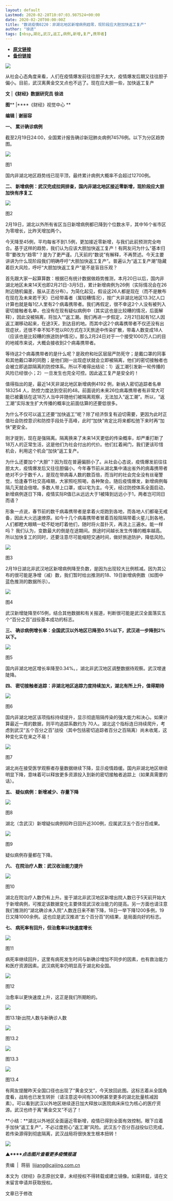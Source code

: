 ```yaml
---
layout: default
Lastmod: 2020-02-28T10:07:03.987524+00:00
date: 2020-02-20T00:00:00Z
title: "数说疫情0220：非湖北地区新增病例趋零，现阶段应大胆加快返工复产"
author: "徐进"
tags: [nbsp,湖北,武汉,返工,病例,新增,复产,携带者]
---
```


* [**原文链接**](http://mp.weixin.qq.com/s?__biz=MjM5NDU5NTM4MQ==&amp;mid=2653354406&amp;idx=3&amp;sn=e58c64f41ae2551d11e0e65318bdaa53&amp;chksm=bd570efc8a2087eaf58a6757fde5f57959bb7cc47b1c98d0ec3a51be710e913dc9c9ba07a70c#rd)
* [**备份链接**](http://archive.today/kYU1n)


![](/images/post/77e6cfb5c7ef66e00d9bd04f74961594.jpg)

从社会心态角度来看，人们在疫情爆发前往往胆子太大，疫情爆发后期又往往胆子偏小。目前，武汉离黄金交叉点也不远了。现在应大胆一些，加快返工复产

**文** |**《财经》数据研究员 徐进**

**图**** |****《财经》视觉中心 **

**编辑** | **谢丽容**

**一、 累计确诊病例**

  

截至2月19日24:00，全国累计报告确诊新冠肺炎病例74576例。以下为分区趋势图。

  

![](/images/post/e235cc548fc830a64ff0ea410a78d5aa.jpg)

图1

国内非湖北地区趋势线已现平顶，最终累计病例大概率不会超过12700例。

  

**二、 新增病例：武汉完成拉网排查，国内非湖北地区接近零新增，现阶段应大胆加快有序复工**

  

![](/images/post/a80ee9d7706d64ae88c321572014d03f.jpg)  

图2  

2月19日，湖北以外所有省区当日新增病例都已降到个位数水平，其中16个省市区为零增长，比昨天增加两个。

  

今天降至45例，平均每省不到1.5例，更加接近零新增，与我们此前预测完全吻合。基于这样的趋势，我们认为应该大胆加快返工复产！有网友问为什么“基本归零”要改为“趋零”？是为了更严谨。几天前的“数说”有解释，不再赘述。今天主要讲讲为什么现阶段我们明确呼吁“大胆加快返工复产”。普遍认为“返工复产潮”隐藏着巨大风险，呼吁“大胆加快返工复产”是不是盲目乐观？

  

首先跟大家一起算算数：根据已有统计数据做趋势推测，本月20日以后，国内非湖北地区未来14天也即2月21日-3月5日，累计新增病例为26例（实际情况会在26附近随机偏差，服从正态分布）。为简化起见，假设这26人都是现在（而不是散布在现在及未来若干天）已经带毒者（属较糟情况），按广大非湖北地区13.3亿人口计算也就是每1亿人里有2个病毒携带者。我们再假定，很不幸这2个人没有被列入密切接触者名单，也没有在现有疑似病例中（其实这也是比较糟的情况，后面解释），因此没被隔离，将加入“”返工潮。我们再进一步假定，2月21日起有1亿人因返工潮移动起来，在途3天，到达目的地。而其中这2个病毒携带者不仅还没有出现症状，还很不幸不知不觉以R0方式在3天旅途中传染扩散，带毒人数变成18人（应该也是比较糟的旅途防护情况）。那么2月24日对于一个接受1000万人口的目的地城市来说，大概会接收到2个病毒携带者。

  

等待这2个病毒携带者的是什么呢？是政府和社区层层严防死守；是戴口罩的同事和其他戴口罩的同胞；是他们刚一出现症状就会立即被隔离，他们的密切接触者也会被立即追踪隔离的防控体系。所以不难得出结论：1）返工潮引发新一轮传播的风险已经很小；2）一旦发生也完全可控。因此返工复产是安全的！

  

值得指出的是，最近14天非湖北地区新增病例4192 例，新纳入密切追踪者名单183254 人，防控力度达到空前的48。前面说的未来26位病毒携带者有非常大可能已被囊括在这18万人当中并随他们被隔离观察，无法加入“返工潮”。所以，“返工潮”实际发生扩大传播的概率比前面估算的还要低很多。

  

为什么不仅可以返工还要“加快返工”呢？除了经济恢复有迫切需要，更因为此时正值社会防控意识和防控手段处于高峰，此时“加快”肯定比将来都松弛下来时再“加快”更安全。

  

刚才提到，现在是强隔离。隔离换来了未来14天更低的传染概率，却严重打断了18万人的正常生活，这是他们为社会付出的代价。他们扛着闸门，我们更该珍惜机会，利用这个机会“加快”返工复产。

  

为什么还要加个“大胆”？因为现在普遍偏胆小了。从社会心态说，疫情爆发前往往胆太大，疫情爆发后又往往胆偏小。今年春节前从湖北集中涌出省外的病毒携带者绝对不少于数千人，是现在带病毒人数的数百倍，而当时的社会完全没有丝毫警觉，恰逢春节社交高峰期，大家照吃照喝，各种聚会。随后疫情爆发，新增病例每隔几天就会倍增。多数人带上口罩，或以宅为主。今天，经过防控体系全面启动，新增病例逐日下降，疫情实际R值已从远远大于1被降到远远小于1，两者岂可同日而语？

  

形象一点说，春节前的数千病毒携带者是拿着火炬跑到各地，而各地人们都毫无戒备，因此大火迅速燎原。如今十几个病毒携带者冒着百般阻隔带着火星儿到各地，人们都瞪大眼睛一眨不眨地盯着他们，随时将火苗扑灭，再浇上三遍水。能一样吗？ 我们认为，变数最大的倒是在途期间。旅途时间越长发生传播的概率越高。所以加快复工的同时，还要注意尽可能缩短交通时间，做好旅途防护，降低风险。

  

![](/images/post/3eb195f761fa3afe4dee71a6f2adf34e.jpg)

图3

2月19日湖北非武汉地区新增病例降至负数，是因为出现较大比例核减。因为其公布的很可能是净增（减）数，我们暂时给出推测的18、19日新增病例数（如图中蓝色推测的数据所示）。

  

![](/images/post/f30b11d7cfa2eaf76feb0646114eed1a.jpg)

图4

武汉新增陡降至615例，结合其他数据和有关报道，判断很可能是武汉全面落实五个“百分之百”战役基本成功的标志。

  

**三、 确诊病例增长率：全国武汉以外地区已降至0.5%以下，武汉进一步降到2%以下。**

  

![](/images/post/f1ad822bf9c5f0c3a5e52da1c346d197.jpg)  

图5

  

国内非湖北地区增长率降至0.34%。，湖北非武汉地区调整数据待观察。武汉增速陡降。

  

**四、 密切接触者追踪：非湖北地区追踪力度持续加大，湖北有所上升，值得期待**

  

![](/images/post/c8143849150cb2f2b0a03131f7d6da0e.jpg)  

图6

  

国内非湖北地区该项指标持续提升，显示彻底阻隔传染的强大能力和决心。如果计算最近一周的数据，则平均追踪系数约为 70人。湖北这个指标连日持续爬升，考虑到武汉“五个百分之百”战役（其中包括密切追踪者百分之百隔离）尚未收尾，这种变化实在来之不易！

![](/images/post/ae8f41c36009e9342d1d85473861a572.jpg)

图7

湖北尚在接受医学观察者存量数据继续下降，显示疫情趋缓。国内非湖北地区继续明显下降，意味着可以释放更多资源投入到新的密切接触者追踪上（如果真需要的话）。

**五、 疑似病例：新增减少、存量下降**

  

![](/images/post/13ef032a809eda98e513276cce501218.jpg)  

图8

  

湖北（含武汉）新增疑似病例较昨日回升近300例，应属武汉五个百分百成果。

  

![](/images/post/d78ffc3e4e401670608dede168bb5041.jpg)

图9

  

疑似病例存量都在下降。

  

**六、 在院治疗人数：武汉收治能力提升**

  

![](/images/post/a0cec0b69171cdfb69182683458722ec.jpg)  

图10

  

湖北在院治疗人数仍有上升。鉴于湖北非武汉地区新增出院人数已于5天前开始大于新增病例，可推定该数据变化主要体现武汉收治能力的提高。另一方面也请注意我们推测的“湖北确诊未入院”人数连日来不断下降，18日一举下降1200多例，19日又降1000余例。这也应是武汉推进“五个百分百”的结果，是局面向好的标志。

**七、 病死率有回升，但治愈率以快速度增长**

  

![](/images/post/2259b60a3dd31c1a54fd35dc5f52a1ee.jpg)

图11

  

病死率继续回升，这里有病死发生时间与新确诊增加不同步的因素，也有救治能力和医疗资源因素。武汉病死率仍明显高于湖北和全国。

![](/images/post/6ad2ba90fab84e787362e04d034d6e86.jpg)

图12

治愈率以更快速度上升，这正是我们所期盼的。

  

![](/images/post/d403f33b180744fd5beb0ed5585d330f.jpg)

图13.1新出院人数与新确诊人数

![](/images/post/b638f36b92f5cfd1e6de7bce391f6526.jpg)

图13.2

![](/images/post/e20d2013c8277ba638e367625953f978.jpg)

图13.3

  

![](/images/post/ee6fdef015254b4e9e28d759f05cbff8.jpg)

图13.4

有网友提醒昨天全国口径也出现了“黄金交叉”，今天放回此图。这标志着从全国角度看，战局也已发生转折（请注意这中间有300例甚至更多的湖北批量核减因素）。可以看到武汉以外地区继续逐日加大释放以医院病床床位为核心的医疗资源。武汉也终于离“黄金交叉”不远了！

  

**小结：**湖北以外地区全面逼近零新增，疫情已得到全面有效控制。眼下应着手加快“返工复产”，不必过度担心“返工潮”风险。武汉五个百分百战役似已完成，若传染源得到彻底隔离，武汉战局将很快发生根本扭转！

[![](/images/post/4d24a5670c9a87791ea8b757d030c0d3.jpg)](https://mp.weixin.qq.com/mp/homepage?__biz=MjM5NDU5NTM4MQ==&hid=29&sn=21c0f34c737748fe3b2c372bb40ae622)

**▲****_点击图片查看更多疫情报道_**

  

  

责编  |  蒋丽  lijiang@caijing.com.cn

本文为《财经》杂志原创文章，未经授权不得转载或建立镜像。如需转载，请在文末留言申请并获取授权。

文章已于修改


